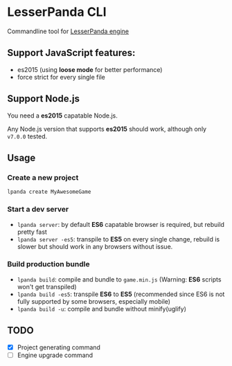 # LesserPanda CLI

Commandline tool for [LesserPanda engine](https://github.com/pixelpicosean/lesser-panda)

## Support JavaScript features:

- es2015 (using **loose mode** for better performance)
- force strict for every single file

## Support Node.js

You need a **es2015** capatable Node.js.

Any Node.js version that supports **es2015** should work, although only `v7.0.0` tested.

## Usage

### Create a new project

`lpanda create MyAwesomeGame`

### Start a dev server

- `lpanda server`: by default **ES6** capatable browser is required, but rebuild pretty fast
- `lpanda server -es5`: transpile to **ES5** on every single change, rebuild is slower but should work in any browsers without issue.

### Build production bundle

- `lpanda build`: compile and bundle to `game.min.js` (Warning: **ES6** scripts won't get transpiled)
- `lpanda build -es5`: transpile **ES6** to **ES5** (recommended since ES6 is not fully supported by some browsers, especially mobile)
- `lpanda build -u`: compile and bundle without minify(uglify)

## TODO

- [x] Project generating command
- [ ] Engine upgrade command
